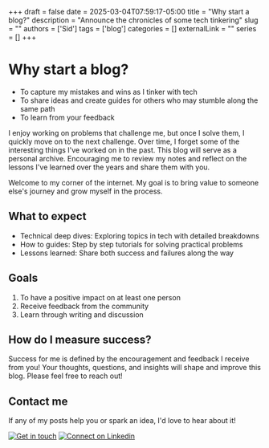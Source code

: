 +++ 
draft = false
date = 2025-03-04T07:59:17-05:00
title = "Why start a blog?"
description = "Announce the chronicles of some tech tinkering"
slug = ""
authors = ['Sid']
tags = ['blog']
categories = []
externalLink = ""
series = []
+++

# Why start a blog?
- To capture my mistakes and wins as I tinker with tech 
- To share ideas and create guides for others who may stumble along the same path
- To learn from your feedback

I enjoy working on problems that challenge me, but once I solve them, I quickly move on to the next challenge. Over time, I forget some of the interesting things I've worked on in the past. This blog will serve as a personal archive. Encouraging me to review my notes and reflect on the lessons I've learned over the years and share them with you.

Welcome to my corner of the internet. My goal is to bring value to someone else's journey and grow myself in the process.

## What to expect
- Technical deep dives: Exploring topics in tech with detailed breakdowns
- How to guides: Step by step tutorials for solving practical problems
- Lessons learned: Share both success and failures along the way

## Goals
1. To have a positive impact on at least one person
2. Receive feedback from the community
3. Learn through writing and discussion

## How do I measure success?
Success for me is defined by the encouragement and feedback I receive from you! Your thoughts,  questions, and insights will shape and improve this blog. Please feel free to reach out! 

## Contact me
If any of my posts help you or spark an idea, I'd love to hear about it!

[![Get in touch](https://img.shields.io/badge/Get_in_touch-brightgreen?style=for-the-badge)](mailto:mishrasidhant@gmail.com)
[![Connect on Linkedin](https://img.shields.io/badge/Connect_on_Linkedin-blue?style=for-the-badge)](https://www.linkedin.com/in/sidhant-dixit-659970149)